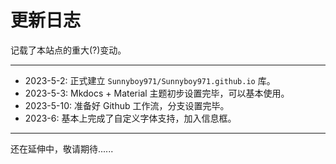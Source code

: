 # 更新日志

记载了本站点的重大(?)变动。

---

- 2023-5-2: 正式建立 `Sunnyboy971/Sunnyboy971.github.io` 库。
- 2023-5-3: Mkdocs + Material 主题初步设置完毕，可以基本使用。
- 2023-5-10: 准备好 Github 工作流，分支设置完毕。
- 2023-6: 基本上完成了自定义字体支持，加入信息框。

---

还在延伸中，敬请期待......
